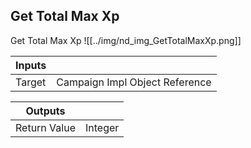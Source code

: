 ## Get Total Max Xp
Get Total Max Xp
![[../img/nd_img_GetTotalMaxXp.png]]

|Inputs||
|--|--|
| Target | Campaign Impl Object Reference |

|Outputs||
|--|--|
| Return Value | Integer |
